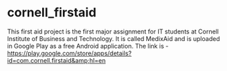 # cornell_firstaid
This first aid project is the first major assignment for IT students at Cornell Institute of Business and Technology. It is called MedixAid and is uploaded in Google Play as a free Android application. The link is - https://play.google.com/store/apps/details?id=com.cornell.firstaid&amp;hl=en
